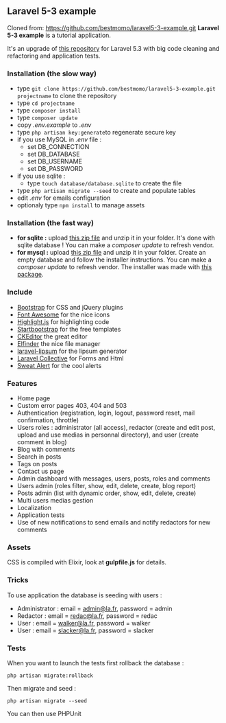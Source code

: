 
## Laravel 5-3 example ##
Cloned from: https://github.com/bestmomo/laravel5-3-example.git
**Laravel 5-3 example** is a tutorial application.

It's an upgrade of [this repository](https://github.com/bestmomo/laravel5-example) for Laravel 5.3 with big code cleaning and refactoring and application tests.

### Installation (the slow way) ###

* type `git clone https://github.com/bestmomo/laravel5-3-example.git projectname` to clone the repository
* type `cd projectname`
* type `composer install`
* type `composer update`
* copy *.env.example* to *.env*
* type `php artisan key:generate`to regenerate secure key
* if you use MySQL in *.env* file :
   * set DB_CONNECTION
   * set DB_DATABASE
   * set DB_USERNAME
   * set DB_PASSWORD
* if you use sqlite :
   * type `touch database/database.sqlite` to create the file
* type `php artisan migrate --seed` to create and populate tables
* edit *.env* for emails configuration
* optionaly type `npm install` to manage assets

### Installation (the fast way) ###

* **for sqlite :** upload [this zip file](http://laravel.sillo.org/tuto/laravel5-3-example.zip) and unzip it in your folder. It's done with sqlite database ! You can make a *composer update* to refresh vendor.
* **for mysql :** upload [this zip file](http://laravel.sillo.org/tuto/laravel5-3-example-mysql.zip) and unzip it in your folder. Create an empty database and follow the installer instructions. You can make a *composer update* to refresh vendor. The installer was made with [this package](https://github.com/bestmomo/laravel5-3-installer).

### Include ###

* [Bootstrap](http://getbootstrap.com) for CSS and jQuery plugins
* [Font Awesome](http://fortawesome.github.io/Font-Awesome) for the nice icons
* [Highlight.js](https://highlightjs.org) for highlighting code
* [Startbootstrap](http://startbootstrap.com) for the free templates
* [CKEditor](http://ckeditor.com) the great editor
* [Elfinder](https://github.com/Studio-42/elFinder) the nice file manager
* [laravel-lipsum](https://github.com/magyarjeti/laravel-lipsum) for the lipsum generator
* [Laravel Collective](https://laravelcollective.com/) for Forms and Html
* [Sweat Alert](http://t4t5.github.io/sweetalert/) for the cool alerts

### Features ###

* Home page
* Custom error pages 403, 404 and 503
* Authentication (registration, login, logout, password reset, mail confirmation, throttle)
* Users roles : administrator (all access), redactor (create and edit post, upload and use medias in personnal directory), and user (create comment in blog)
* Blog with comments
* Search in posts
* Tags on posts
* Contact us page
* Admin dashboard with messages, users, posts, roles and comments
* Users admin (roles filter, show, edit, delete, create, blog report)
* Posts admin (list with dynamic order, show, edit, delete, create)
* Multi users medias gestion
* Localization
* Application tests
* Use of new notifications to send emails and notify redactors for new comments

### Assets ###

CSS is compiled with Elixir, look at **gulpfile.js** for details.

### Tricks ###

To use application the database is seeding with users :

* Administrator : email = admin@la.fr, password = admin
* Redactor : email = redac@la.fr, password = redac
* User : email = walker@la.fr, password = walker
* User : email = slacker@la.fr, password = slacker

### Tests ###

When you want to launch the tests first rollback the database :

`php artisan migrate:rollback`

Then migrate and seed :

`php artisan migrate --seed`

You can then use PHPUnit
